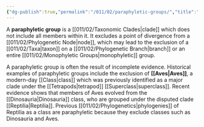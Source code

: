 ```yaml
---
{"dg-publish":true,"permalink":"/011/02/paraphyletic-groups/","title":"Paraphyletic Groups","tags":["BIOL422"],"noteIcon":"fallback","created":"2024-09-26T13:45:04.110-07:00","updated":"2024-09-26T15:22:22.591-07:00"}
---
```


A **paraphyletic group** is a [[011/02/Taxonomic Clades\|clade]] which does not include all members within it. It excludes a point of divergence from a [[011/02/Phylogenetic Node\|node]], which may lead to the exclusion of a [[011/02/Taxa\|taxon]] on a [[011/02/Phylogenetic Branch\|branch]] or an entire [[011/02/Monophyletic Groups\|monophyletic]] group.

A paraphyletic group is often the result of incomplete evidence. Historical examples of paraphyletic groups include the exclusion of **[[Aves\|Aves]]**, a modern-day [[Class\|class]] which was previously identified as a major clade under the [[Tetrapods\|tetrapod]] [[Superclass\|superclass]]. Recent evidence shows that members of Aves evolved from the [[Dinosauria\|Dinosauria]] class, who are grouped under the disputed clade [[Reptilia\|Reptilia]]. Previous [[011/02/Phylogenetics\|phylogenies]] of Reptilia as a class are paraphyletic because they exclude classes such as Dinosauria and Aves.